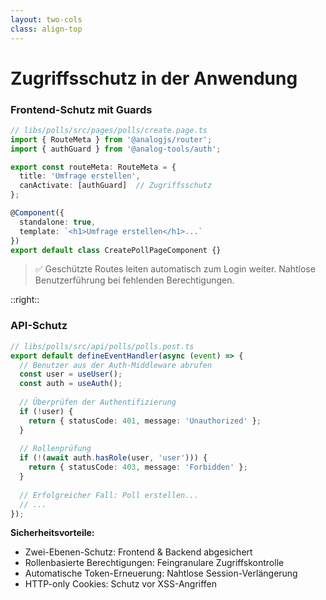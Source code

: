 ```yaml
---
layout: two-cols
class: align-top
---
```


# Zugriffsschutz in der Anwendung

### Frontend-Schutz mit Guards

```typescript
// libs/polls/src/pages/polls/create.page.ts
import { RouteMeta } from '@analogjs/router';
import { authGuard } from '@analog-tools/auth';

export const routeMeta: RouteMeta = {
  title: 'Umfrage erstellen',
  canActivate: [authGuard]  // Zugriffsschutz
};

@Component({
  standalone: true,
  template: `<h1>Umfrage erstellen</h1>...`
})
export default class CreatePollPageComponent {}
```

> ✅ Geschützte Routes leiten automatisch zum Login weiter. Nahtlose Benutzerführung bei fehlenden Berechtigungen.

::right::

### API-Schutz

```typescript
// libs/polls/src/api/polls/polls.post.ts
export default defineEventHandler(async (event) => {
  // Benutzer aus der Auth-Middleware abrufen
  const user = useUser();
  const auth = useAuth();
  
  // Überprüfen der Authentifizierung
  if (!user) {
    return { statusCode: 401, message: 'Unauthorized' };
  }
  
  // Rollenprüfung
  if (!(await auth.hasRole(user, 'user'))) {
    return { statusCode: 403, message: 'Forbidden' };
  }
  
  // Erfolgreicher Fall: Poll erstellen...
  // ...
});
```

**Sicherheitsvorteile:**
- <carbon-security-services /> Zwei-Ebenen-Schutz: Frontend & Backend abgesichert
- <carbon-user-role /> Rollenbasierte Berechtigungen: Feingranulare Zugriffskontrolle
- <carbon-renew /> Automatische Token-Erneuerung: Nahtlose Session-Verlängerung
- <carbon-cookie /> HTTP-only Cookies: Schutz vor XSS-Angriffen
